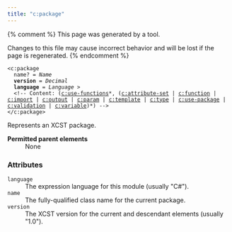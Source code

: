 ```yaml
---
title: "c:package"
---
```


{% comment %}
This page was generated by a tool.

Changes to this file may cause incorrect behavior and will be lost if
the page is regenerated.
{% endcomment %}

<div class="language-xml highlighter-rouge"><pre class="highlight element-syntax"><code><span class="nt">&lt;c:package</span>
  <span>name</span>? = <i>Name</i>
  <b>version</b> = <i>Decimal</i>
  <b>language</b> = <i>Language</i> &gt;
  &lt;!-- Content: (<span><a href="use-functions.html">c:use-functions</a>*</span>, <span><span><span>(<a href="attribute-set.html">c:attribute-set</a> | <a href="function.html">c:function</a> | <a href="import.html">c:import</a> | <a href="output.html">c:output</a> | <a href="param.html">c:param</a> | <a href="template.html">c:template</a> | <a href="type.html">c:type</a> | <a href="use-package.html">c:use-package</a> | <a href="validation.html">c:validation</a> | <a href="variable.html">c:variable</a>)</span></span>*</span>) --&gt;
<span class="nt">&lt;/c:package&gt;</span></code></pre></div>
<p>Represents an XCST package.</p>
<dl>
   <dt><b>Permitted parent elements</b></dt>
   <dd>None</dd>
</dl>
<h3>Attributes</h3>
<dl>
   <dt><code>language</code></dt>
   <dd>The expression language for this module (usually "C#").</dd>
   <dt><code>name</code></dt>
   <dd>The fully-qualified class name for the current package.</dd>
   <dt><code>version</code></dt>
   <dd>The XCST version for the current and descendant elements (usually "1.0").</dd>
</dl>